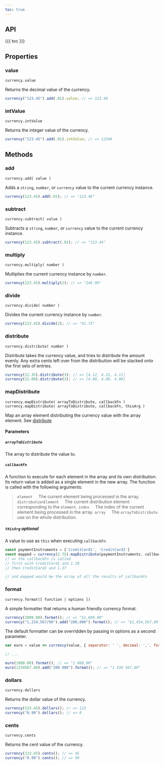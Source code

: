 ```yaml
---
toc: true
---
```


## API

{{{ toc }}}

## Properties

### value

`currency.value`

Returns the decimal value of the currency.

```js
currency("123.45").add(.01).value; // => 123.46
```

### intValue

`currency.intValue`

Returns the integer value of the currency.

```js
currency("123.45").add(.01).intValue; // => 12346
```

## Methods

### add

`currency.add( value )`

Adds a `string`, `number`, or `currency` value to the current currency instance.

```js
currency(123.45).add(.01); // => "123.46"
```

### subtract

`currency.subtract( value )`

Subtracts a `string`, `number`, or `currency` value to the current currency instance.

```js
currency(123.45).subtract(.01); // => "123.44"
```

### multiply

`currency.multiply( number )`

Multiplies the current currency instance by `number`.

```js
currency(123.45).multiply(2); // => "246.90"
```

### divide

`currency.divide( number )`

Divides the current currency instance by `number`.

```js
currency(123.45).divide(2); // => "61.73"
```

### distribute

`currency.distribute( number )`

Distribute takes the currency value, and tries to distribute the amount evenly. Any extra cents left over from the distribution will be stacked onto the first sets of entries.

```js
currency(12.35).distribute(3); // => [4.12, 4.12, 4.11]
currency(12.00).distribute(3); // => [4.00, 4.00, 4.00]
```

### mapDistribute

`currency.mapDistribute( arrayToDistribute, callbackFn )`
`currency.mapDistribute( arrayToDistribute, callbackFn, thisArg )`

Map an array element distributing the currency value with the array element. See [distribute](#distribute)

#### Parameters

##### `arrayToDistribute`
The array to distribute the value to.

##### `callbackFn`
A function to execute for each element in the array and its own distribution. Its return value is added as a single element in the new array. The function is called with the following arguments:

> `element`
> &nbsp;&nbsp;&nbsp;&nbsp;The current element being processed in the array.
> `distributionElement`
> &nbsp;&nbsp;&nbsp;&nbsp;The current distribution element corresponding to the `element`.
> `index`
> &nbsp;&nbsp;&nbsp;&nbsp;The index of the current element being processed in the array.
> `array`
> &nbsp;&nbsp;&nbsp;&nbsp;The `arrayToDistribute` use on the whole distribution.

##### `thisArg` *optional*
A value to use as `this` when executing `callbackFn`.

```javascript
const paymentInstruments = ['CreditCard1', 'CreditCard2']
const mapped = currency(2.75).mapDistribute(paymentInstruments, callbackFn)
// => the callbackFn is called
// first with CreditCard1 and 1.38
// then CreditCard2 and 1.37

// and mapped would be the array of all the results of callbackFn
```

### format

`currency.format([ function | options ])`

A simple formatter that returns a human friendly currency format.

```js
currency(1000.00).format(); // => "$1,000.00"
currency("1,234,567/90").add("200,000").format(); // => "$1,434,567.89"
```

The default formatter can be overridden by passing in options as a second parameter.

```js
var euro = value => currency(value, { separator: ' ', decimal: ',', format: ... });

// ...

euro(1000.00).format(); // => "1 000,00"
euro(1234567.89).add("200 000").format(); // => "1 434 567,89"
```

### dollars

`currency.dollars`

Returns the dollar value of the currency.

```js
currency(123.45).dollars(); // => 123
currency("0.99").dollars(); // => 0
```

### cents

`currency.cents`

Returns the cent value of the currency.

```js
currency(123.45).cents(); // => 45
currency("0.99").cents(); // => 99
```
